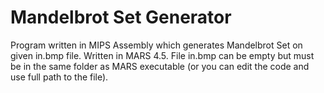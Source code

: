 # Mandelbrot Set Generator

Program written in MIPS Assembly which generates Mandelbrot Set on given in.bmp file. Written in MARS 4.5. File in.bmp can be empty but must be in the same folder as MARS executable (or you can edit the code and use full path to the file).
